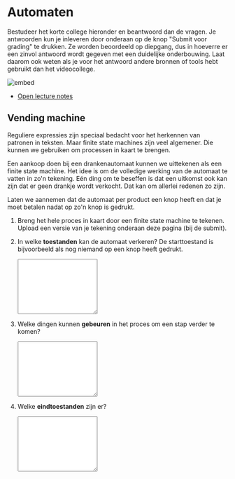 # Automaten

Bestudeer het korte college hieronder en beantwoord dan de vragen. Je antwoorden kun je inleveren door onderaan op de knop "Submit voor grading" te drukken. Ze worden beoordeeld op diepgang, dus in hoeverre er een zinvol antwoord wordt gegeven met een duidelijke onderbouwing. Laat daarom ook weten als je voor het antwoord andere bronnen of tools hebt gebruikt dan het videocollege.

![embed](https://www.youtube.com/embed/iixnLh55wp0)

- [Open lecture notes](https://v4.software-carpentry.org/regexp/mechanics.html)

## Vending machine

Reguliere expressies zijn speciaal bedacht voor het herkennen van patronen in teksten. Maar finite state machines zijn veel algemener. Die kunnen we gebruiken om processen in kaart te brengen.

Een aankoop doen bij een drankenautomaat kunnen we uittekenen als een finite state machine. Het idee is om de volledige werking van de automaat te vatten in zo'n tekening. Eén ding om te beseffen is dat een uitkomst ook kan zijn dat er geen drankje wordt verkocht. Dat kan om allerlei redenen zo zijn.

Laten we aannemen dat de automaat per product een knop heeft en dat je moet betalen nadat op zo'n knop is gedrukt.

1.  Breng het hele proces in kaart door een finite state machine te tekenen. Upload een versie van je tekening onderaan deze pagina (bij de submit).

2.  In welke **toestanden** kan de automaat verkeren? De starttoestand is bijvoorbeeld als nog niemand op een knop heeft gedrukt.

    <textarea name="form[q1]" rows="8" required></textarea>

3.  Welke dingen kunnen **gebeuren** in het proces om een stap verder te komen?

    <textarea name="form[q2]" rows="8" required></textarea>

4.  Welke **eindtoestanden** zijn er?

    <textarea name="form[q3]" rows="8" required></textarea>
